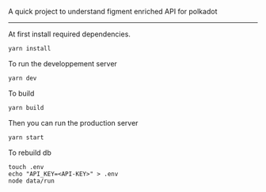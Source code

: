 A quick project to understand figment enriched API for polkadot

---

At first install required dependencies.

```bash
yarn install
```

To run the developpement server

```bash
yarn dev
```

To build

```bash
yarn build
```

Then you can run the production server

```bash
yarn start
```

To rebuild db

```
touch .env
echo "API_KEY=<API-KEY>" > .env
node data/run
```
